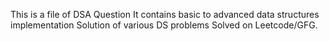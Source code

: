 This is a file of DSA Question
It contains basic to advanced data structures implementation
Solution of various DS problems
Solved on Leetcode/GFG.
